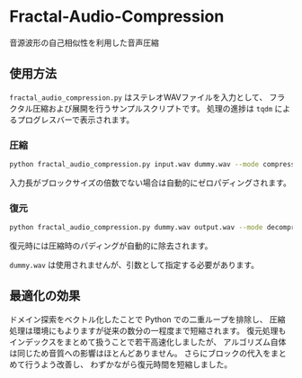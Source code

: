 # Fractal-Audio-Compression
音源波形の自己相似性を利用した音声圧縮

## 使用方法

`fractal_audio_compression.py` はステレオWAVファイルを入力として、
フラクタル圧縮および展開を行うサンプルスクリプトです。
処理の進捗は `tqdm` によるプログレスバーで表示されます。

### 圧縮

```bash
python fractal_audio_compression.py input.wav dummy.wav --mode compress --params params.npz
```

入力長がブロックサイズの倍数でない場合は自動的にゼロパディングされます。

### 復元

```bash
python fractal_audio_compression.py dummy.wav output.wav --mode decompress --params params.npz
```

復元時には圧縮時のパディングが自動的に除去されます。

`dummy.wav` は使用されませんが、引数として指定する必要があります。

## 最適化の効果

ドメイン探索をベクトル化したことで Python での二重ループを排除し、
圧縮処理は環境にもよりますが従来の数分の一程度まで短縮されます。
復元処理もインデックスをまとめて扱うことで若干高速化しましたが、
アルゴリズム自体は同じため音質への影響はほとんどありません。
さらにブロックの代入をまとめて行うよう改善し、
わずかながら復元時間を短縮しました。